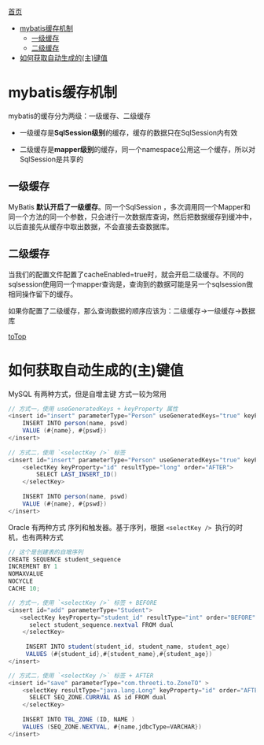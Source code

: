 <a id = "jump">[首页](/README.md)</a>

<!-- TOC -->

- [mybatis缓存机制](#mybatis缓存机制)
    - [一级缓存](#一级缓存)
    - [二级缓存](#二级缓存)
- [如何获取自动生成的(主)键值](#如何获取自动生成的主键值)

<!-- /TOC -->


# mybatis缓存机制

mybatis的缓存分为两级：一级缓存、二级缓存

* 一级缓存是**SqlSession级别**的缓存，缓存的数据只在SqlSession内有效

* 二级缓存是**mapper级别**的缓存，同一个namespace公用这一个缓存，所以对SqlSession是共享的

## 一级缓存
MyBatis **默认开启了一级缓存**。同一个SqlSession ，多次调用同一个Mapper和同一个方法的同一个参数，只会进行一次数据库查询，然后把数据缓存到缓冲中，以后直接先从缓存中取出数据，不会直接去查数据库。

## 二级缓存
当我们的配置文件配置了cacheEnabled=true时，就会开启二级缓存。不同的sqlsession使用同一个mapper查询是，查询到的数据可能是另一个sqlsession做相同操作留下的缓存。


如果你配置了二级缓存，那么查询数据的顺序应该为：二级缓存→一级缓存→数据库

[toTop](#jump)

# 如何获取自动生成的(主)键值

MySQL 有两种方式，但是自增主键
方式一较为常用

```java
// 方式一，使用 useGeneratedKeys + keyProperty 属性
<insert id="insert" parameterType="Person" useGeneratedKeys="true" keyProperty="id">
    INSERT INTO person(name, pswd)
    VALUE (#{name}, #{pswd})
</insert>
    
// 方式二，使用 `<selectKey />` 标签
<insert id="insert" parameterType="Person" useGeneratedKeys="true" keyProperty="id">
    <selectKey keyProperty="id" resultType="long" order="AFTER">
        SELECT LAST_INSERT_ID()
    </selectKey>
        
    INSERT INTO person(name, pswd)
    VALUE (#{name}, #{pswd})
</insert>
```
Oracle 有两种方式
序列和触发器。基于序列，根据 ``<selectKey /> ``执行的时机，也有两种方式

```java
// 这个是创建表的自增序列
CREATE SEQUENCE student_sequence
INCREMENT BY 1
NOMAXVALUE
NOCYCLE
CACHE 10;

// 方式一，使用 `<selectKey />` 标签 + BEFORE
<insert id="add" parameterType="Student">
　　<selectKey keyProperty="student_id" resultType="int" order="BEFORE">
      select student_sequence.nextval FROM dual
    </selectKey>
    
     INSERT INTO student(student_id, student_name, student_age)
     VALUES (#{student_id},#{student_name},#{student_age})
</insert>

// 方式二，使用 `<selectKey />` 标签 + AFTER
<insert id="save" parameterType="com.threeti.to.ZoneTO" >
    <selectKey resultType="java.lang.Long" keyProperty="id" order="AFTER" >
      SELECT SEQ_ZONE.CURRVAL AS id FROM dual
    </selectKey>
    
    INSERT INTO TBL_ZONE (ID, NAME ) 
    VALUES (SEQ_ZONE.NEXTVAL, #{name,jdbcType=VARCHAR})
</insert>
```